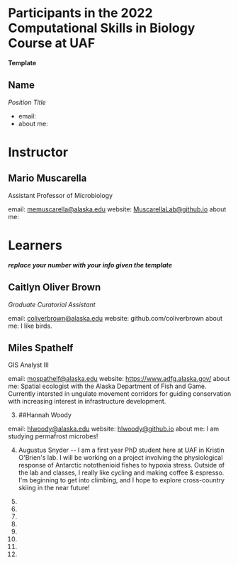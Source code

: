 # Participants in the 2022 Computational Skills in Biology Course at UAF

**Template**

## Name 
*Position Title*
+ email:
+ about me:

  
# Instructor  
  
## Mario Muscarella 
Assistant Professor of Microbiology

email: memuscarella@alaska.edu
website: MuscarellaLab@github.io
about me:
  
# Learners
  
***replace your number with your info given the template***


## Caitlyn Oliver Brown
*Graduate Curatorial Assistant*

email: coliverbrown@alaska.edu
website: github.com/coliverbrown
about me: I like birds.


## Miles Spathelf
GIS Analyst III

email: mospathelf@alaska.edu
website: https://www.adfg.alaska.gov/
about me: Spatial ecologist with the Alaska Department of Fish and Game. 
Currently intersted in ungulate movement corridors for guiding 
conservation with increasing interest in infrastructure development. 
  
3. ##Hannah Woody

email: hlwoody@alaska.edu
website: hlwoody@github.io
about me: I am studying permafrost microbes! 
 
4. Augustus Snyder -- I am a first year PhD student here at UAF in 
Kristin O'Brien's lab. I will be working on a project involving the 
physiological response of Antarctic notothenioid fishes to hypoxia 
stress. Outside of the lab and classes, I really like cycling and making 
coffee & espresso. I'm beginning to get into climbing, and I hope to 
explore cross-country skiing in the near future!
  
5. 
  
6. 
  
7. 
  
8. 
  
9. 
  
10.
  
11.
  
12.
